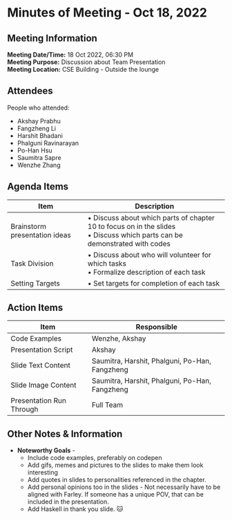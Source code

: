 # Minutes of Meeting - Oct 18, 2022

## Meeting Information
**Meeting Date/Time:** 18 Oct 2022, 06:30 PM  
**Meeting Purpose:** Discussion about Team Presentation  
**Meeting Location:** CSE Building - Outside the lounge   

## Attendees
People who attended:
- Akshay Prabhu
- Fangzheng Li
- Harshit Bhadani
- Phalguni Ravinarayan
- Po-Han Hsu
- Saumitra Sapre
- Wenzhe Zhang

## Agenda Items

Item | Description
---- | ----
Brainstorm presentation ideas | • Discuss about which parts of chapter 10 to focus on in the slides <br>• Discuss which parts can be demonstrated with codes
Task Division | • Discuss about who will volunteer for which tasks<br>• Formalize description of each task
Setting Targets | • Set targets for completion of each task

## Action Items
Item | Responsible |
 ---- | ---- |
Code Examples | Wenzhe, Akshay  
Presentation Script | Akshay 
Slide Text Content | Saumitra, Harshit, Phalguni, Po-Han, Fangzheng 
Slide Image Content | Saumitra, Harshit, Phalguni, Po-Han, Fangzheng  
Presentation Run Through | Full Team 


## Other Notes & Information
* **Noteworthy Goals** -
  * Include code examples, preferably on codepen
  * Add gifs, memes and pictures to the slides to make them look interesting
  * Add quotes in slides to personalities referenced in the chapter.
  * Add personal opinions too in the slides - Not necessarily have to be aligned with Farley. If someone has a unique POV, that can be included in the presentation.
  * Add Haskell in thank you slide. :cat:



